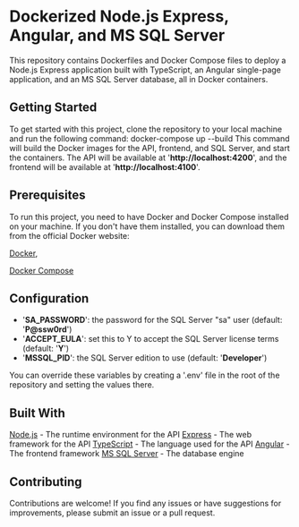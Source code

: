 # Dockerized Node.js Express, Angular, and MS SQL Server
This repository contains Dockerfiles and Docker Compose files to deploy a Node.js Express application built with TypeScript, an Angular single-page application, and an MS SQL Server database, all in Docker containers.

## Getting Started
To get started with this project, clone the repository to your local machine and run the following command:
docker-compose up --build
This command will build the Docker images for the API, frontend, and SQL Server, and start the containers. The API will be available at '**http://localhost:4200**', and the frontend will be available at '**http://localhost:4100**'.

## Prerequisites
To run this project, you need to have Docker and Docker Compose installed on your machine. If you don't have them installed, you can download them from the official Docker website:

[Docker](https://www.docker.com/get-started/),

[Docker Compose](https://docs.docker.com/compose/install/)

## Configuration
- '**SA_PASSWORD**': the password for the SQL Server "sa" user (default: '**P@ssw0rd**')
- '**ACCEPT_EULA**': set this to Y to accept the SQL Server license terms (default: '**Y**')
- '**MSSQL_PID**': the SQL Server edition to use (default: '**Developer**')

You can override these variables by creating a '.env' file in the root of the repository and setting the values there.

## Built With
[Node.js](https://nodejs.org/en) - The runtime environment for the API
[Express](https://expressjs.com/) - The web framework for the API
[TypeScript](https://www.typescriptlang.org/) - The language used for the API
[Angular](https://angular.io/) - The frontend framework
[MS SQL Server](https://www.microsoft.com/en-us/sql-server/sql-server-downloads) - The database engine

## Contributing
Contributions are welcome! If you find any issues or have suggestions for improvements, please submit an issue or a pull request.

